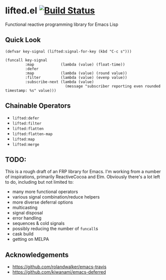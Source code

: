 # lifted.el [![Build Status](https://travis-ci.org/inlinestyle/lifted.el.svg?branch=master)](https://travis-ci.org/inlinestyle/lifted.el)
Functional reactive programming library for Emacs Lisp

## Quick Look
```elisp
(defvar key-signal (lifted:signal-for-key (kbd "C-c s")))

(funcall key-signal
         :map            (lambda (value) (float-time))
         :defer
         :map            (lambda (value) (round value))
         :filter         (lambda (value) (evenp value))
         :subscribe-next (lambda (value)
                           (message "subscriber reporting even rounded timestamp: %s" value)))
```

## Chainable Operators
 - `lifted:defer`
 - `lifted:filter`
 - `lifted:flatten`
 - `lifted:flatten-map`
 - `lifted:map`
 - `lifted:merge`

## TODO:
This is a rough draft of an FRP library for Emacs. I'm working from a number of inspirations, primarily ReactiveCocoa and Elm.
Obviously there's a lot left to do, including but not limited to:
 - many more functional operators
 - various signal combination/reduce helpers
 - more diverse deferral options
 - multicasting
 - signal disposal
 - error handling
 - sequences & cold signals
 - possibly reducing the number of `funcall`s
 - cask build
 - getting on MELPA

## Acknowledgements
 - https://github.com/rolandwalker/emacs-travis
 - https://github.com/kiwanami/emacs-deferred
